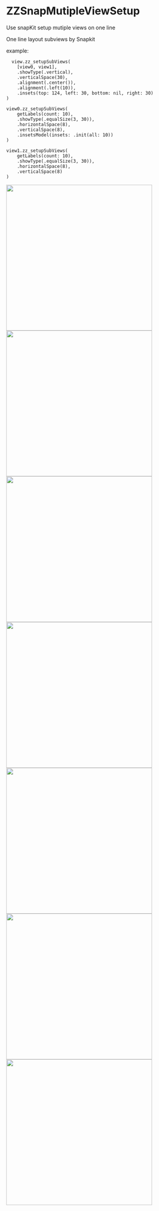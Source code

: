# ZZSnapMutipleViewSetup
Use snapKit setup mutiple views on one line

One line layout subviews by Snapkit

example: 
  
      view.zz_setupSubViews(
        [view0, view1],
        .showType(.vertical),
        .verticalSpace(30),
        .alignment(.center()),
        .alignment(.left(10)),
        .insets(top: 124, left: 30, bottom: nil, right: 30)
    )
    
    view0.zz_setupSubViews(
        getLabels(count: 10),
        .showType(.equalSize(3, 30)),
        .horizontalSpace(8),
        .verticalSpace(8),
        .insetsModel(insets: .init(all: 10))
    )
    
    view1.zz_setupSubViews(
        getLabels(count: 10),
        .showType(.equalSize(3, 30)),
        .horizontalSpace(8),
        .verticalSpace(8)
    )

<img src="https://github.com/zzz1029335886/ZZSnapMutipleViewSetup/blob/master/ZZSnapMutipleViewSetup/Pictures/Simulator%20Screen%20Shot%20-%20iPhone%2013%20-%202021-10-01%20at%2020.25.53.png" width="390px"/>
<img src="https://github.com/zzz1029335886/ZZSnapMutipleViewSetup/blob/master/ZZSnapMutipleViewSetup/Pictures/Simulator%20Screen%20Shot%20-%20iPhone%2013%20-%202021-10-01%20at%2020.26.04.png" width="390px"/>
<img src="https://github.com/zzz1029335886/ZZSnapMutipleViewSetup/blob/master/ZZSnapMutipleViewSetup/Pictures/Simulator%20Screen%20Shot%20-%20iPhone%2013%20-%202021-10-01%20at%2020.44.25.png" width="390px"/>
<img src="https://github.com/zzz1029335886/ZZSnapMutipleViewSetup/blob/master/ZZSnapMutipleViewSetup/Pictures/Simulator%20Screen%20Shot%20-%20iPhone%2013%20-%202021-10-01%20at%2020.44.42.png" width="390px"/>
<img src="https://github.com/zzz1029335886/ZZSnapMutipleViewSetup/blob/master/ZZSnapMutipleViewSetup/Pictures/Simulator%20Screen%20Shot%20-%20iPhone%2013%20-%202021-10-01%20at%2020.44.52.png" width="390px"/>
<img src="https://github.com/zzz1029335886/ZZSnapMutipleViewSetup/blob/master/ZZSnapMutipleViewSetup/Pictures/Simulator%20Screen%20Shot%20-%20iPhone%2013%20-%202021-10-01%20at%2020.44.24.png" width="390px"/>
<img src="https://github.com/zzz1029335886/ZZSnapMutipleViewSetup/blob/master/ZZSnapMutipleViewSetup/Pictures/Simulator%20Screen%20Shot%20-%20iPhone%2013%20-%202021-10-01%20at%2020.45.32.png" width="390px"/>
